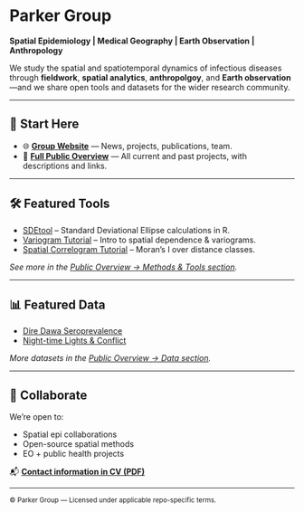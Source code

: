 # Parker Group

**Spatial Epidemiology | Medical Geography | Earth Observation | Anthropology**

We study the spatial and spatiotemporal dynamics of infectious diseases through **fieldwork**, **spatial analytics**, **anthropolgoy**, and **Earth observation**—and we share open tools and datasets for the wider research community.

---

## 🚀 Start Here

- 🌐 **[Group Website](https://parker-group.github.io/)** — News, projects, publications, team.
- 📜 **[Full Public Overview](https://github.com/parker-group/public-overview)** — All current and past projects, with descriptions and links.

---

## 🛠 Featured Tools
- [SDEtool](https://github.com/parker-group/SDEtool) – Standard Deviational Ellipse calculations in R.
- [Variogram Tutorial](https://github.com/parker-group/variogram_tutorial1) – Intro to spatial dependence & variograms.
- [Spatial Correlogram Tutorial](https://github.com/parker-group/spcorrelogram_tutorial1) – Moran’s I over distance classes.

*See more in the [Public Overview → Methods & Tools section](https://github.com/parker-group/public-overview#methods--tools).*

---

## 📊 Featured Data
- [Dire Dawa Seroprevalence](https://github.com/parker-group/DireDawa_Seroepi)
- [Night-time Lights & Conflict](https://github.com/parker-group/NTL_conflict)

*More datasets in the [Public Overview → Data section](https://github.com/parker-group/public-overview#data).*

---

## 🤝 Collaborate
We’re open to:
- Spatial epi collaborations
- Open-source spatial methods
- EO + public health projects
  

📬 **[Contact information in CV (PDF)](https://github.com/parker-group/parker-group.github.io/raw/main/docs/ParkerCV.pdf)**

---

<sub>© Parker Group — Licensed under applicable repo-specific terms.</sub>
